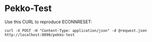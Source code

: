 # Pekko-Test

Use this CURL to reproduce ECONNRESET:
```
curl -X POST -H "Content-Type: application/json" -d @request.json http://localhost:8090/pekko-test
```